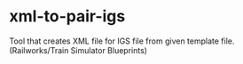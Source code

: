 # xml-to-pair-igs
Tool that creates XML file for IGS file from given template file. (Railworks/Train Simulator Blueprints)
